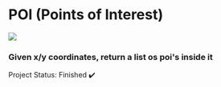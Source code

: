 # POI (Points of Interest)
<img src="https://img.shields.io/static/v1?label=SPRINGBOOT&message=framework&color=green&style=for-the-badge&logo=spring"/>

### Given x/y coordinates, return a list os poi's inside it


Project Status: Finished :heavy_check_mark: